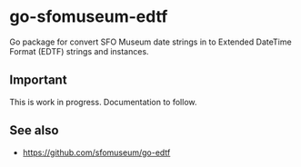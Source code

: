 # go-sfomuseum-edtf

Go package for convert SFO Museum date strings in to Extended DateTime Format (EDTF) strings and instances.

## Important

This is work in progress. Documentation to follow.

## See also

* https://github.com/sfomuseum/go-edtf